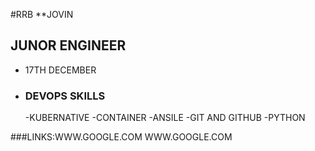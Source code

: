  #RRB
 **JOVIN
 ## JUNOR ENGINEER 
 * 17TH DECEMBER
 * 
   ### DEVOPS SKILLS
    -KUBERNATIVE
    -CONTAINER
      -ANSILE
      -GIT AND GITHUB
      -PYTHON

###LINKS:WWW.GOOGLE.COM
         WWW.GOOGLE.COM
